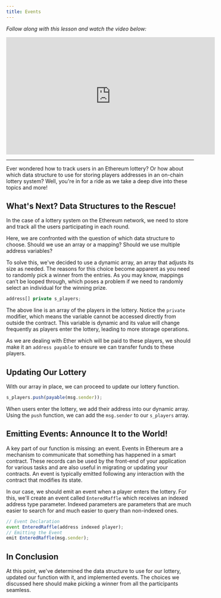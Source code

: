 ```yaml
---
title: Events
---
```


_Follow along with this lesson and watch the video below:_

<iframe width="560" height="315" src="https://www.youtube.com/embed/69Yl2FEtbjc" title="YouTube video player" frameborder="0" allow="accelerometer; autoplay; clipboard-write; encrypted-media; gyroscope; picture-in-picture; web-share" allowfullscreen></iframe>

---

Ever wondered how to track users in an Ethereum lottery? Or how about which data structure to use for storing players addresses in an on-chain lottery system? Well, you're in for a ride as we take a deep dive into these topics and more!

## What's Next? Data Structures to the Rescue!

In the case of a lottery system on the Ethereum network, we need to store and track all the users participating in each round.

Here, we are confronted with the question of which data structure to choose. Should we use an array or a mapping? Should we use multiple address variables?

To solve this, we've decided to use a dynamic array, an array that adjusts its size as needed. The reasons for this choice become apparent as you need to randomly pick a winner from the entries. As you may know, mappings can’t be looped through, which poses a problem if we need to randomly select an individual for the winning prize.

```js
address[] private s_players;
```

The above line is an array of the players in the lottery. Notice the `private` modifier, which means the variable cannot be accessed directly from outside the contract. This variable is dynamic and its value will change frequently as players enter the lottery, leading to more storage operations.

As we are dealing with Ether which will be paid to these players, we should make it an `address payable` to ensure we can transfer funds to these players.

## Updating Our Lottery

With our array in place, we can proceed to update our lottery function.

```js
s_players.push(payable(msg.sender));
```

When users enter the lottery, we add their address into our dynamic array. Using the `push` function, we can add the `msg.sender` to our `s_players` array.

## Emitting Events: Announce It to the World!

A key part of our function is missing: an event. Events in Ethereum are a mechanism to communicate that something has happened in a smart contract. These records can be used by the front-end of your application for various tasks and are also useful in migrating or updating your contracts. An event is typically emitted following any interaction with the contract that modifies its state.

In our case, we should emit an event when a player enters the lottery. For this, we'll create an event called `EnteredRaffle` which receives an indexed address type parameter. Indexed parameters are parameters that are much easier to search for and much easier to query than non-indexed ones.

```js
// Event Declaration
event EnteredRaffle(address indexed player);
// Emitting the Event
emit EnteredRaffle(msg.sender);
```

## In Conclusion

At this point, we've determined the data structure to use for our lottery, updated our function with it, and implemented events. The choices we discussed here should make picking a winner from all the participants seamless.
